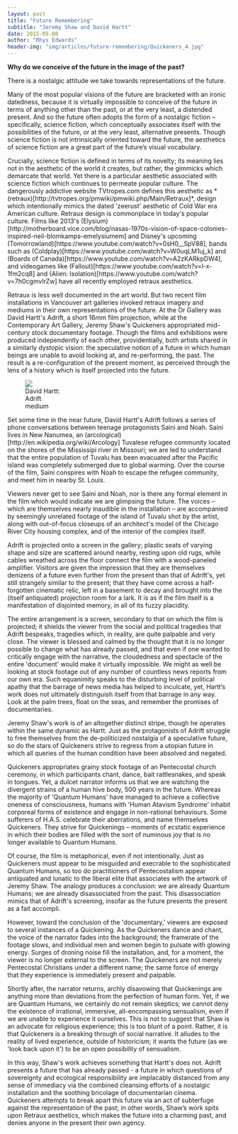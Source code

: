 ```yaml
---
layout: post
title: "Future Remembering"
subtitle: "Jeremy Shaw and David Hartt"
date: 2015-05-08
author: "Rhys Edwards"
header-img: "img/articles/future-remembering/Quickeners_4.jpg"
---
```




<p><strong>Why do we conceive of the future in the image of the past?</strong></p>

<p>There is a nostalgic attitude we take towards representations of the future.</p> 

<p>Many of the most popular visions of the future are bracketed with an ironic datedness, because it is virtually impossible to conceive of the future in terms of anything other than the past, or at the very least, a distended present. And so the future often adopts the form of a nostalgic fiction – specifically, science fiction, which conceptually associates itself with the possibilities of the future, or at the very least, alternative presents. Though science fiction is not intrinsically oriented toward the future, the aesthetics of science fiction are a great part of the future’s visual vocabulary.</p>

<p> Crucially, science fiction is defined in terms of its novelty; its meaning lies not in the aesthetic of the world it creates, but rather, the gimmicks which demarcate that world. Yet there is a particular aesthetic associated with science fiction which continues to permeate popular culture. The dangerously addictive website TVtropes.com defines this aesthetic as *(retraux)[http://tvtropes.org/pmwiki/pmwiki.php/Main/Retraux]*, design which intentionally mimics the dated 'zeerust' aesthetic of Cold War era American culture. Retraux design is commonplace in today's popular culture. Films like 2013's (Elysium)[http://motherboard.vice.com/blog/nasas-1970s-vision-of-space-colonies-inspired-neil-blomkamps-emelysiumem] and Disney's upcoming (Tomorrowland)[https://www.youtube.com/watch?v=0sH0__SpV88], bands such as (Coldplay)[https://www.youtube.com/watch?v=W0uqLM1uj_k] and (Boards of Canada)[https://www.youtube.com/watch?v=A2zKARkpDW4], and videogames like (Fallout)[https://www.youtube.com/watch?v=l-x-1fm2cq8] and (Alien: Isolation)[https://www.youtube.com/watch?v=7h0cgmvIrZw] have all recently employed retraux aesthetics.</p>

<p>Retraux is less well documented in the art world. But two recent film installations in Vancouver art galleries invoked retraux imagery and mediums in their own representations of the future. At the Or Gallery was David Hartt's Adrift, a short 16mm film projection, while at the Contemporary Art Gallery, Jeremy Shaw's Quickeners appropriated mid-century stock documentary footage. Though the films and exhibitions were produced independently of each other, providentially, both artists shared in a similarly dystopic vision: the speculative notion of a future in which human beings are unable to avoid looking at, and re-performing, the past. The result is a re-configuration of the present moment, as perceived through the lens of a history which is itself projected into the future.</p>

<figure>
  <a href="{{site.url}}/img/articles/future-remembering/hartt-1C.jpg" rel="shadowbox" title="David Hartt's Adrift">
  <img src="{{site.url}}/img/articles/future-remembering/hartt-1C.jpg"></a>
  <figcaption>
    David Hartt: <br />
    Adrift<br />
    medium
  </figcaption>
</figure>

<p>Set some time in the near future, David Hartt's Adrift follows a series of phone conversations between teenage protagonists Saini and Noah. Saini lives in New Nanumea, an (arcological)[http://en.wikipedia.org/wiki/Arcology] Tuvalese refugee community located on the shores of the Mississipi river in Missouri; we are led to understand that the entire population of Tuvalu has been evacuated after the Pacific island was completely submerged due to global warming. Over the course of the film, Saini conspires with Noah to escape the refugee community, and meet him in nearby St. Louis.</p>

<p>Viewers never get to see Saini and Noah, nor is there any formal element in the film which would indicate we are glimpsing the future. The voices – which are themselves nearly inaudible in the installation – are accompanied by seemingly unrelated footage of the island of Tuvalu shot by the artist, along with out-of-focus closeups of an architect's model of the Chicago River City housing complex, and of the interior of the complex itself.</p>

<p>Adrift is projected onto a screen in the gallery; plastic seats of varying shape and size are scattered around nearby, resting upon old rugs, while cables wreathed across the floor connect the film with a wood-paneled amplifier. Visitors are given the impression that they are themselves denizens of a future even further from the present than that of Adrift's, yet still strangely similar to the present; that they have come across a half-forgotten cinematic relic, left in a basement to decay and brought into the (itself antiquated) projection room for a lark. It is as if the film itself is a manifestation of disjointed memory, in all of its fuzzy placidity.</p>

<p>The entire arrangement is a screen, secondary to that on which the film is projected; it shields the viewer from the social and political tragedies that Adrift bespeaks, tragedies which, in reality, are quite palpable and very close. The viewer is blessed and calmed by the thought that it is no longer possible to change what has already passed, and that even if one wanted to critically engage with the narrative, the cloudedness and spectacle of the entire 'document' would make it virtually impossible. We might as well be looking at stock footage out of any number of countless news reports from our own era. Such equanimity speaks to the disturbing level of political apathy that the barrage of news media has helped to inculcate, yet, Hartt’s work does not ultimately distinguish itself from that barrage in any way. Look at the palm trees, float on the seas, and remember the promises of documentaries.</p>

Jeremy Shaw's work is of an altogether distinct stripe, though he operates within the same dynamic as Hartt. Just as the protagonists of Adrift struggle to free themselves from the de-politicized nostalgia of a speculative future, so do the stars of Quickeners strive to regress from a utopian future in which all queries of the human condition have been absolved and negated.

Quickeners appropriates grainy stock footage of an Pentecostal church ceremony, in which participants chant, dance, bait rattlesnakes, and speak in tongues. Yet, a dulcet narrator informs us that we are watching the divergent strains of a human hive body, 500 years in the future. Whereas the majority of 'Quantum Humans' have managed to achieve a collective oneness of consciousness, humans with 'Human Atavism Syndrome' inhabit corporeal forms of existence and engage in non-rational behaviours. Some sufferers of H.A.S. celebrate their aberrations, and name themselves Quickeners. They strive for Quickenings – moments of ecstatic experience in which their bodies are filled with the sort of numinous joy that is no longer available to Quantum Humans.

Of course, the film is metaphorical, even if not intentionally. Just as Quickeners must appear to be misguided and execrable to the sophisticated Quantum Humans, so too do practitioners of Pentecostalism appear antiquated and lunatic to the liberal elite that associates with the artwork of Jeremy Shaw. The analogy produces a conclusion: we are already Quantum Humans; we are already disassociated from the past. This disassociation mimics that of Adrift's screening, insofar as the future presents the present as a fait accompli.

However, toward the conclusion of the 'documentary,' viewers are exposed to several instances of a Quickening. As the Quickeners dance and chant, the voice of the narrator fades into the background; the framerate of the footage slows, and individual men and women begin to pulsate with glowing energy. Surges of droning noise fill the installation, and, for a moment, the viewer is no longer external to the screen. The Quickeners are not merely Pentecostal Christians under a different name; the same force of energy that they experience is immediately present and palpable.

Shortly after, the narrator returns, archly disavowing that Quickenings are anything more than deviations from the perfection of human form. Yet, if we are Quantum Humans, we certainly do not remain skeptics; we cannot deny the existence of irrational, immersive, all-encompassing sensualism, even if we are unable to experience it ourselves. This is not to suggest that Shaw is an advocate for religious experience; this is too blunt of a point. Rather, it is that Quickeners is a breaking through of social narrative. It alludes to the reality of lived experience, outside of historicism; it wants the future (as we 'look back upon it') to be an open possibility of sensualism.

In this way, Shaw's work achieves something that Hartt's does not. Adrift presents a future that has already passed - a future in which questions of sovereignty and ecological responsibility are implacably distanced from any sense of immediacy via the combined cleansing efforts of a nostalgic installation and the soothing bricolage of documentarian cinema. Quickeners attempts to break apart this future via an act of subterfuge against the representation of the past; in other words, Shaw’s work spits upon Retraux aesthetics, which makes the future into a charming past, and denies anyone in the present their own agency.

